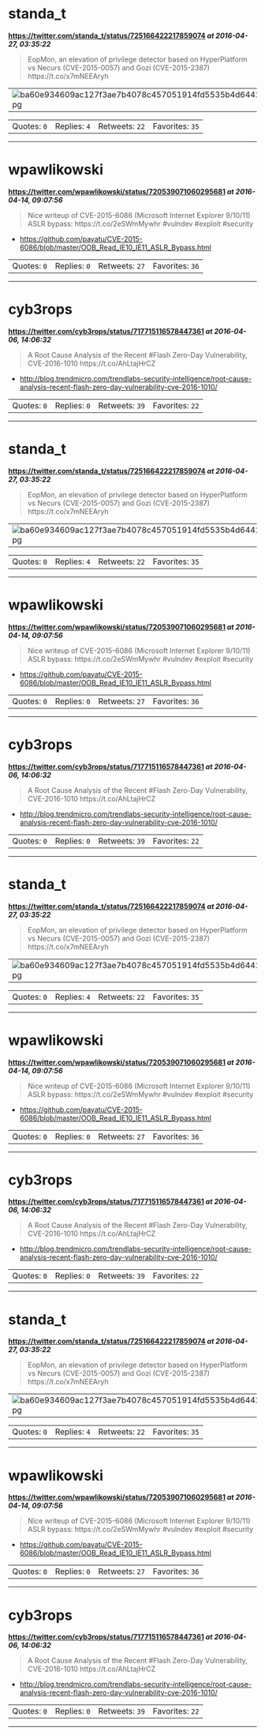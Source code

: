 # standa_t
**https://twitter.com/standa_t/status/725166422217859074 _at 2016-04-27, 03:35:22_**
<blockquote>
EopMon, an elevation of privilege detector based on HyperPlatform vs Necurs (CVE-2015-0057) and Gozi (CVE-2015-2387) https://t.co/x7mNEEAryh
</blockquote>

<table><tr>
<td><img src="pictures/ba60e934609ac127f3ae7b4078c457051914fd5535b4d64425b31dd4e7bdc6f1.jpg" alt="ba60e934609ac127f3ae7b4078c457051914fd5535b4d64425b31dd4e7bdc6f1.jpg"></td>
</table></tr>
<table><tr>
<td>Quotes: <code>0</code></td>
<td>Replies: <code>4</code></td>
<td>Retweets: <code>22</code></td>
<td>Favorites: <code>35</code></td>
</tr></table>

---

# wpawlikowski
**https://twitter.com/wpawlikowski/status/720539071060295681 _at 2016-04-14, 09:07:56_**
<blockquote>
Nice writeup of CVE-2015-6086 (Microsoft Internet Explorer 9/10/11) ASLR bypass: https://t.co/2eSWmMywhr #vulndev #exploit #security
</blockquote>

* https://github.com/payatu/CVE-2015-6086/blob/master/OOB_Read_IE10_IE11_ASLR_Bypass.html

<table><tr>
<td>Quotes: <code>0</code></td>
<td>Replies: <code>0</code></td>
<td>Retweets: <code>27</code></td>
<td>Favorites: <code>36</code></td>
</tr></table>

---

# cyb3rops
**https://twitter.com/cyb3rops/status/717715116578447361 _at 2016-04-06, 14:06:32_**
<blockquote>
A Root Cause Analysis of the Recent #Flash Zero-Day Vulnerability, CVE-2016-1010 https://t.co/AhLtajHrCZ
</blockquote>

* http://blog.trendmicro.com/trendlabs-security-intelligence/root-cause-analysis-recent-flash-zero-day-vulnerability-cve-2016-1010/

<table><tr>
<td>Quotes: <code>0</code></td>
<td>Replies: <code>0</code></td>
<td>Retweets: <code>39</code></td>
<td>Favorites: <code>22</code></td>
</tr></table>

---

# standa_t
**https://twitter.com/standa_t/status/725166422217859074 _at 2016-04-27, 03:35:22_**
<blockquote>
EopMon, an elevation of privilege detector based on HyperPlatform vs Necurs (CVE-2015-0057) and Gozi (CVE-2015-2387) https://t.co/x7mNEEAryh
</blockquote>

<table><tr>
<td><img src="pictures/ba60e934609ac127f3ae7b4078c457051914fd5535b4d64425b31dd4e7bdc6f1.jpg" alt="ba60e934609ac127f3ae7b4078c457051914fd5535b4d64425b31dd4e7bdc6f1.jpg"></td>
</table></tr>
<table><tr>
<td>Quotes: <code>0</code></td>
<td>Replies: <code>4</code></td>
<td>Retweets: <code>22</code></td>
<td>Favorites: <code>35</code></td>
</tr></table>

---

# wpawlikowski
**https://twitter.com/wpawlikowski/status/720539071060295681 _at 2016-04-14, 09:07:56_**
<blockquote>
Nice writeup of CVE-2015-6086 (Microsoft Internet Explorer 9/10/11) ASLR bypass: https://t.co/2eSWmMywhr #vulndev #exploit #security
</blockquote>

* https://github.com/payatu/CVE-2015-6086/blob/master/OOB_Read_IE10_IE11_ASLR_Bypass.html

<table><tr>
<td>Quotes: <code>0</code></td>
<td>Replies: <code>0</code></td>
<td>Retweets: <code>27</code></td>
<td>Favorites: <code>36</code></td>
</tr></table>

---

# cyb3rops
**https://twitter.com/cyb3rops/status/717715116578447361 _at 2016-04-06, 14:06:32_**
<blockquote>
A Root Cause Analysis of the Recent #Flash Zero-Day Vulnerability, CVE-2016-1010 https://t.co/AhLtajHrCZ
</blockquote>

* http://blog.trendmicro.com/trendlabs-security-intelligence/root-cause-analysis-recent-flash-zero-day-vulnerability-cve-2016-1010/

<table><tr>
<td>Quotes: <code>0</code></td>
<td>Replies: <code>0</code></td>
<td>Retweets: <code>39</code></td>
<td>Favorites: <code>22</code></td>
</tr></table>

---

# standa_t
**https://twitter.com/standa_t/status/725166422217859074 _at 2016-04-27, 03:35:22_**
<blockquote>
EopMon, an elevation of privilege detector based on HyperPlatform vs Necurs (CVE-2015-0057) and Gozi (CVE-2015-2387) https://t.co/x7mNEEAryh
</blockquote>

<table><tr>
<td><img src="pictures/ba60e934609ac127f3ae7b4078c457051914fd5535b4d64425b31dd4e7bdc6f1.jpg" alt="ba60e934609ac127f3ae7b4078c457051914fd5535b4d64425b31dd4e7bdc6f1.jpg"></td>
</table></tr>
<table><tr>
<td>Quotes: <code>0</code></td>
<td>Replies: <code>4</code></td>
<td>Retweets: <code>22</code></td>
<td>Favorites: <code>35</code></td>
</tr></table>

---

# wpawlikowski
**https://twitter.com/wpawlikowski/status/720539071060295681 _at 2016-04-14, 09:07:56_**
<blockquote>
Nice writeup of CVE-2015-6086 (Microsoft Internet Explorer 9/10/11) ASLR bypass: https://t.co/2eSWmMywhr #vulndev #exploit #security
</blockquote>

* https://github.com/payatu/CVE-2015-6086/blob/master/OOB_Read_IE10_IE11_ASLR_Bypass.html

<table><tr>
<td>Quotes: <code>0</code></td>
<td>Replies: <code>0</code></td>
<td>Retweets: <code>27</code></td>
<td>Favorites: <code>36</code></td>
</tr></table>

---

# cyb3rops
**https://twitter.com/cyb3rops/status/717715116578447361 _at 2016-04-06, 14:06:32_**
<blockquote>
A Root Cause Analysis of the Recent #Flash Zero-Day Vulnerability, CVE-2016-1010 https://t.co/AhLtajHrCZ
</blockquote>

* http://blog.trendmicro.com/trendlabs-security-intelligence/root-cause-analysis-recent-flash-zero-day-vulnerability-cve-2016-1010/

<table><tr>
<td>Quotes: <code>0</code></td>
<td>Replies: <code>0</code></td>
<td>Retweets: <code>39</code></td>
<td>Favorites: <code>22</code></td>
</tr></table>

---

# standa_t
**https://twitter.com/standa_t/status/725166422217859074 _at 2016-04-27, 03:35:22_**
<blockquote>
EopMon, an elevation of privilege detector based on HyperPlatform vs Necurs (CVE-2015-0057) and Gozi (CVE-2015-2387) https://t.co/x7mNEEAryh
</blockquote>

<table><tr>
<td><img src="pictures/ba60e934609ac127f3ae7b4078c457051914fd5535b4d64425b31dd4e7bdc6f1.jpg" alt="ba60e934609ac127f3ae7b4078c457051914fd5535b4d64425b31dd4e7bdc6f1.jpg"></td>
</table></tr>
<table><tr>
<td>Quotes: <code>0</code></td>
<td>Replies: <code>4</code></td>
<td>Retweets: <code>22</code></td>
<td>Favorites: <code>35</code></td>
</tr></table>

---

# wpawlikowski
**https://twitter.com/wpawlikowski/status/720539071060295681 _at 2016-04-14, 09:07:56_**
<blockquote>
Nice writeup of CVE-2015-6086 (Microsoft Internet Explorer 9/10/11) ASLR bypass: https://t.co/2eSWmMywhr #vulndev #exploit #security
</blockquote>

* https://github.com/payatu/CVE-2015-6086/blob/master/OOB_Read_IE10_IE11_ASLR_Bypass.html

<table><tr>
<td>Quotes: <code>0</code></td>
<td>Replies: <code>0</code></td>
<td>Retweets: <code>27</code></td>
<td>Favorites: <code>36</code></td>
</tr></table>

---

# cyb3rops
**https://twitter.com/cyb3rops/status/717715116578447361 _at 2016-04-06, 14:06:32_**
<blockquote>
A Root Cause Analysis of the Recent #Flash Zero-Day Vulnerability, CVE-2016-1010 https://t.co/AhLtajHrCZ
</blockquote>

* http://blog.trendmicro.com/trendlabs-security-intelligence/root-cause-analysis-recent-flash-zero-day-vulnerability-cve-2016-1010/

<table><tr>
<td>Quotes: <code>0</code></td>
<td>Replies: <code>0</code></td>
<td>Retweets: <code>39</code></td>
<td>Favorites: <code>22</code></td>
</tr></table>

---

